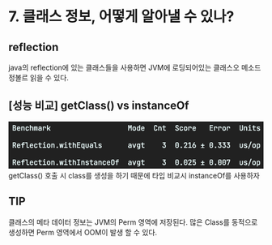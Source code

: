 # 7. 클래스 정보, 어떻게 알아낼 수 있나?

## reflection
java의 reflection에 있는 클래스들을 사용하면 JVM에 로딩되어있는 클래스오 메소드 정볼르 읽을 수 있다.

## [성능 비교] getClass() vs instanceOf
![reflection_instance비교](./img/reflection.png)  
getClass() 호출 시 class를 생성을 하기 때문에 타입 비교시 instanceOf를 사용하자

## TIP
클래스의 메타 데이터 정보는 JVM의 Perm 영역에 저장된다. 많은 Class를 동적으로 생성하면 Perm 영역에서 OOM이 발생 할 수 있다.